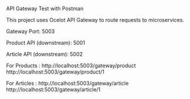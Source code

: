 API Gateway Test with Postman

This project uses Ocelot API Gateway to route requests to microservices.

Gateway Port: 5003

Product API (downstream): 5001

Article API (downstream): 5002

For Products :
http://localhost:5003/gateway/product
http://localhost:5003/gateway/product/1

For Articles :
http://localhost:5003/gateway/article
http://localhost:5003/gateway/article/1
